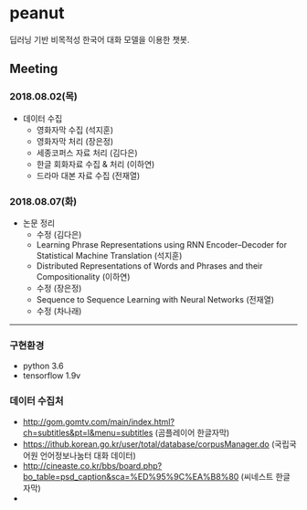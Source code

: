 # peanut
딥러닝 기반 비목적성 한국어 대화 모델을 이용한 챗봇.

## Meeting
### 2018.08.02(목)
- 데이터 수집
  - 영화자막 수집 (석지훈)
  - 영화자막 처리 (장은정)
  - 세종코퍼스 자료 처리 (김다은)
  - 한글 회화자료 수집 & 처리 (이하연)
  - 드라마 대본 자료 수집 (전재열)
  
### 2018.08.07(화)
- 논문 정리
  - 수정 (김다은)
  - Learning Phrase Representations using RNN Encoder–Decoder for Statistical Machine Translation (석지훈)
  - Distributed Representations of Words and Phrases and their Compositionality (이하연)
  - 수정 (장은정)
  - Sequence to Sequence Learning with Neural Networks (전재열)
  - 수정 (차나래)
  
 ---
 ### 구현환경
 - python 3.6
 - tensorflow 1.9v
 
 ### 데이터 수집처
 - http://gom.gomtv.com/main/index.html?ch=subtitles&pt=l&menu=subtitles (곰플레이어 한글자막)
 - https://ithub.korean.go.kr/user/total/database/corpusManager.do (국립국어원 언어정보나눔터 대화 데이터)
 - http://cineaste.co.kr/bbs/board.php?bo_table=psd_caption&sca=%ED%95%9C%EA%B8%80 (씨네스트 한글자막)
 - 
